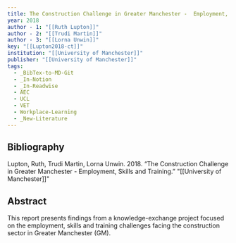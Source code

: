 ```yaml
---
title: The Construction Challenge in Greater Manchester -  Employment, Skills and Training
year: 2018
author - 1: "[[Ruth Lupton]]"
author - 2: "[[Trudi Martin]]"
author - 3: "[[Lorna Unwin]]"
key: "[[Lupton2018-ct]]"
institution: "[[University of Manchester]]"
publisher: "[[University of Manchester]]"
tags:
  - _BibTex-to-MD-Git
  - _In-Notion
  - _In-Readwise
  - AEC
  - UCL
  - VET
  - Workplace-Learning
  - _New-Literature
---
```


## Bibliography
Lupton, Ruth, Trudi Martin, Lorna Unwin. 2018. “The Construction Challenge in Greater Manchester -  Employment, Skills and Training.” "[[University of Manchester]]"

## Abstract
This report presents findings from a knowledge-exchange project focused on the employment, skills and training challenges facing the construction sector in Greater Manchester (GM).